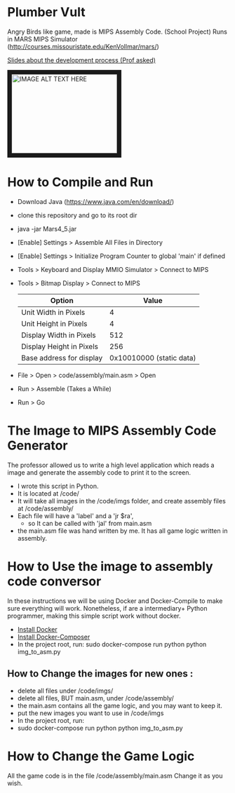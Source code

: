 # Plumber Vult
Angry Birds like game, made is MIPS Assembly Code. (School Project)
Runs in MARS MIPS Simulator (http://courses.missouristate.edu/KenVollmar/mars/)

[Slides about the development process (Prof asked)](https://drive.google.com/open?id=195wEksp_nAkrR0fNE8y3qUSPdFWbs7IEfEEVJVl_0cU)

<a href="http://www.youtube.com/watch?feature=player_embedded&v=-dT7sHjod_w" target="_blank"><img src="http://img.youtube.com/vi/-dT7sHjod_w/0.jpg" 
alt="IMAGE ALT TEXT HERE" width="240" height="180" border="10" /></a>

# How to Compile and Run
* Download Java (https://www.java.com/en/download/) 
* clone this repository and go to its root dir
* java -jar Mars4_5.jar
* [Enable] Settings > Assemble All Files in Directory
* [Enable] Settings > Initialize Program Counter to global 'main' if defined
* Tools > Keyboard and Display MMIO Simulator > Connect to MIPS
* Tools > Bitmap Display > Connect to MIPS

    | Option                   | Value |
    | ------------------------ | ----- |
    | Unit Width in Pixels     |  4    |
    | Unit Height in Pixels    |  4    |
    | Display Width in Pixels  | 512   |
    | Display Height in Pixels | 256   |
    | Base address for display | 0x10010000 (static data) |

* File > Open > code/assembly/main.asm > Open
* Run > Assemble (Takes a While)
* Run > Go

# The Image to MIPS Assembly Code Generator 
The professor allowed us to write a high level application which reads a image and generate the assembly code to print it to the screen.

* I wrote this script in Python. 
* It is located at /code/
* It will take all images in the /code/imgs folder, and create assembly files at /code/assembly/
* Each file will have a 'label' and a 'jr $ra', 
   * so It can be called with 'jal' from main.asm
* the main.asm file was hand written by me. It has all game logic written in assembly.


# How to Use the image to assembly code conversor
In these instructions we will be using Docker and Docker-Compile to make sure everything will work.
Nonetheless, if are a intermediary+ Python programmer, making this simple script work without docker.

* [Install Docker](https://docs.docker.com/engine/installation/)
* [Install Docker-Composer](https://docs.docker.com/compose/install/)
* In the project root, run:
    sudo docker-compose run python python img_to_asm.py


## How to Change the images for new ones :
* delete all files under /code/imgs/
* delete all files, BUT main.asm, under /code/assembly/
 * the main.asm contains all the game logic, and you may want to keep it.
* put the new images you want to use in /code/imgs
* In the project root, run:
 * sudo docker-compose run python python img_to_asm.py

# How to Change the Game Logic
All the game code is in the file /code/assembly/main.asm
Change it as you wish.
